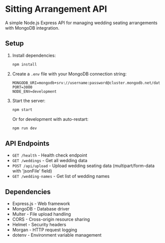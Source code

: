 # Sitting Arrangement API

A simple Node.js Express API for managing wedding seating arrangements with MongoDB integration.

## Setup

1. Install dependencies:
   ```bash
   npm install
   ```

2. Create a `.env` file with your MongoDB connection string:
   ```
   MONGODB_URI=mongodb+srv://username:password@cluster.mongodb.net/database
   PORT=3000
   NODE_ENV=development
   ```

3. Start the server:
   ```bash
   npm start
   ```

   Or for development with auto-restart:
   ```bash
   npm run dev
   ```

## API Endpoints

- `GET /health` - Health check endpoint
- `GET /weddings` - Get all wedding data
- `POST /api/upload` - Upload wedding seating data (multipart/form-data with 'jsonFile' field)
- `GET /wedding-names` - Get list of wedding names

## Dependencies

- Express.js - Web framework
- MongoDB - Database driver
- Multer - File upload handling
- CORS - Cross-origin resource sharing
- Helmet - Security headers
- Morgan - HTTP request logging
- dotenv - Environment variable management

